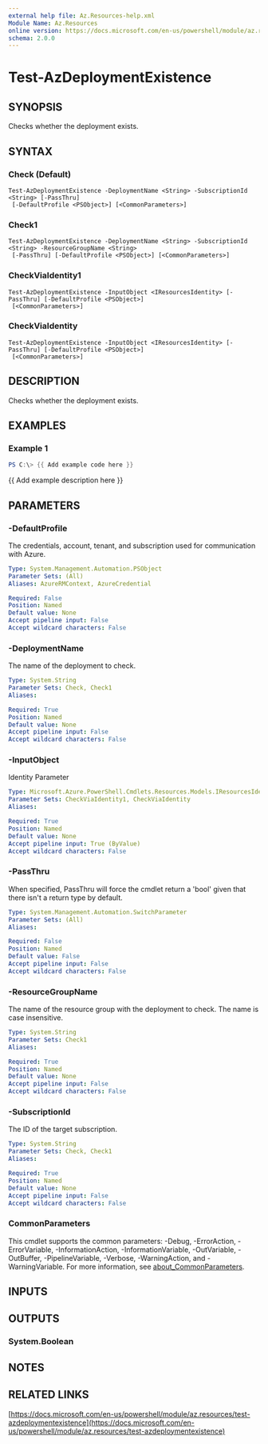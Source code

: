 ```yaml
---
external help file: Az.Resources-help.xml
Module Name: Az.Resources
online version: https://docs.microsoft.com/en-us/powershell/module/az.resources/test-azdeploymentexistence
schema: 2.0.0
---
```


# Test-AzDeploymentExistence

## SYNOPSIS
Checks whether the deployment exists.

## SYNTAX

### Check (Default)
```
Test-AzDeploymentExistence -DeploymentName <String> -SubscriptionId <String> [-PassThru]
 [-DefaultProfile <PSObject>] [<CommonParameters>]
```

### Check1
```
Test-AzDeploymentExistence -DeploymentName <String> -SubscriptionId <String> -ResourceGroupName <String>
 [-PassThru] [-DefaultProfile <PSObject>] [<CommonParameters>]
```

### CheckViaIdentity1
```
Test-AzDeploymentExistence -InputObject <IResourcesIdentity> [-PassThru] [-DefaultProfile <PSObject>]
 [<CommonParameters>]
```

### CheckViaIdentity
```
Test-AzDeploymentExistence -InputObject <IResourcesIdentity> [-PassThru] [-DefaultProfile <PSObject>]
 [<CommonParameters>]
```

## DESCRIPTION
Checks whether the deployment exists.

## EXAMPLES

### Example 1
```powershell
PS C:\> {{ Add example code here }}
```

{{ Add example description here }}

## PARAMETERS

### -DefaultProfile
The credentials, account, tenant, and subscription used for communication with Azure.

```yaml
Type: System.Management.Automation.PSObject
Parameter Sets: (All)
Aliases: AzureRMContext, AzureCredential

Required: False
Position: Named
Default value: None
Accept pipeline input: False
Accept wildcard characters: False
```

### -DeploymentName
The name of the deployment to check.

```yaml
Type: System.String
Parameter Sets: Check, Check1
Aliases:

Required: True
Position: Named
Default value: None
Accept pipeline input: False
Accept wildcard characters: False
```

### -InputObject
Identity Parameter

```yaml
Type: Microsoft.Azure.PowerShell.Cmdlets.Resources.Models.IResourcesIdentity
Parameter Sets: CheckViaIdentity1, CheckViaIdentity
Aliases:

Required: True
Position: Named
Default value: None
Accept pipeline input: True (ByValue)
Accept wildcard characters: False
```

### -PassThru
When specified, PassThru will force the cmdlet return a 'bool' given that there isn't a return type by default.

```yaml
Type: System.Management.Automation.SwitchParameter
Parameter Sets: (All)
Aliases:

Required: False
Position: Named
Default value: False
Accept pipeline input: False
Accept wildcard characters: False
```

### -ResourceGroupName
The name of the resource group with the deployment to check.
The name is case insensitive.

```yaml
Type: System.String
Parameter Sets: Check1
Aliases:

Required: True
Position: Named
Default value: None
Accept pipeline input: False
Accept wildcard characters: False
```

### -SubscriptionId
The ID of the target subscription.

```yaml
Type: System.String
Parameter Sets: Check, Check1
Aliases:

Required: True
Position: Named
Default value: None
Accept pipeline input: False
Accept wildcard characters: False
```

### CommonParameters
This cmdlet supports the common parameters: -Debug, -ErrorAction, -ErrorVariable, -InformationAction, -InformationVariable, -OutVariable, -OutBuffer, -PipelineVariable, -Verbose, -WarningAction, and -WarningVariable. For more information, see [about_CommonParameters](http://go.microsoft.com/fwlink/?LinkID=113216).

## INPUTS

## OUTPUTS

### System.Boolean
## NOTES

## RELATED LINKS

[https://docs.microsoft.com/en-us/powershell/module/az.resources/test-azdeploymentexistence](https://docs.microsoft.com/en-us/powershell/module/az.resources/test-azdeploymentexistence)

